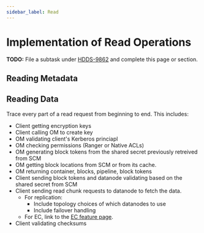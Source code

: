 ```yaml
---
sidebar_label: Read
---
```


# Implementation of Read Operations

**TODO:** File a subtask under [HDDS-9862](https://issues.apache.org/jira/browse/HDDS-9862) and complete this page or section.

## Reading Metadata

## Reading Data

Trace every part of a read request from beginning to end. This includes:
- Client getting encryption keys
- Client calling OM to create key
- OM validating client's Kerberos princiapl
- OM checking permissions (Ranger or Native ACLs)
- OM generating block tokens from the shared secret previously retreived from SCM
- OM getting block locations from SCM or from its cache.
- OM returning container, blocks, pipeline, block tokens
- Client sending block tokens and datanode validating based on the shared secret from SCM
- Client sending read chunk requests to datanode to fetch the data.
    - For replication:
        - Include topology choices of which datanodes to use
        - Include failover handling
    - For EC, link to the [EC feature page](../features/erasure-coding).
- Client validating checksums

